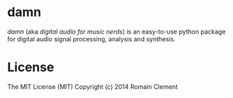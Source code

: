 damn
====

*damn* (aka _digital audio for music nerds_) is an easy-to-use python package
for digital audio signal processing, analysis and synthesis.

License
=======

The MIT License (MIT)
Copyright (c) 2014 Romain Clement

